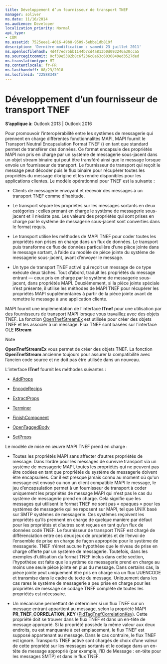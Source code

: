 ```yaml
---
title: Développement d’un fournisseur de transport TNEF
manager: soliver
ms.date: 11/16/2014
ms.audience: Developer
localization_priority: Normal
api_type:
- COM
ms.assetid: 7525eee1-4016-49b8-9509-5ebbe1db819f
description: 'Derniére modification : samedi 23 juillet 2011'
ms.openlocfilehash: 4d4f7ed75bb1144b7cd4a813b0d093246a30cca5
ms.sourcegitcommit: 0cf39e5382b8c6f236c8a63c6036849ed3527ded
ms.translationtype: MT
ms.contentlocale: fr-FR
ms.lasthandoff: 08/23/2018
ms.locfileid: "22588348"
---
```

# <a name="developing-a-tnef-enabled-transport-provider"></a>Développement d’un fournisseur de transport TNEF

  
  
**S’applique à**: Outlook 2013 | Outlook 2016 
  
Pour promouvoir l’interopérabilité entre les systèmes de messagerie qui prennent en charge différentes fonctionnalités MAPI, MAPI fournit le Transport Neutral Encapsulation Format TNEF () en tant que standard permet de transférer des données. Ce format encapsule des propriétés MAPI non pris en charge par un système de messagerie sous-jacent dans un objet stream binaire qui peut être transféré ainsi que le message lorsque envoie un fournisseur de transport. Le fournisseur de transport qui reçoit le message peut décoder puis le flux binaire pour récupérer toutes les propriétés du message d’origine et les rendre disponibles pour les applications clientes. Le modèle opérationnel pour TNEF est la suivante :
  
- Clients de messagerie envoyant et recevoir des messages à un transport TNEF comme d’habitude.
    
- Le transport sépare les propriétés sur les messages sortants en deux catégories : celles prenant en charge le système de messagerie sous-jacent et il n’existe pas. Les valeurs des propriétés qui sont prises en charge par le système de messagerie sous-jacent sont converties dans le format requis.
    
- Le transport utilise les méthodes de MAPI TNEF pour coder toutes les propriétés non prises en charge dans un flux de données. Le transport puis transforme ce flux de données particulière d’une pièce jointe dans le message sortant, à l’aide du modèle de pièce jointe du système de messagerie sous-jacent, avant d’envoyer le message.
    
- Un type de transport TNEF activé qui reçoit un message de ce type exécute deux tâches. Tout d’abord, traduit les propriétés du message entrant — ceux pris en charge par le système de messagerie sous-jacent, dans propriétés MAPI. Deuxièmement, si la pièce jointe spéciale n’est présente, il utilise les méthodes de MAPI TNEF pour récupérer les propriétés MAPI supplémentaires à partir de la pièce jointe avant de remettre le message à une application cliente.
    
MAPI fournit une implémentation de l’interface **ITnef** pour une utilisation par des fournisseurs de transport MAPI lorsque vous travaillez avec des objets TNEF. La fonction [OpenTnefStreamEx](opentnefstreamex.md) est utilisée pour créer des objets TNEF et les associer à un message. Flux TNEF sont basées sur l’interface OLE **IStream** 
  
> [!NOTE]
> **OpenTnefStreamEx** vous permet de créer des objets TNEF. La fonction **OpenTnefStream** ancienne toujours pour assurer la compatibilité avec l’ancien code source et ne doit pas être utilisée dans un nouveau. 
  
L’interface **ITnef** fournit les méthodes suivantes : 
  
- [AddProps](itnef-addprops.md)
    
- [EncodeRecips](itnef-encoderecips.md)
    
- [ExtractProps](itnef-extractprops.md)
    
- [Terminer](itnef-finish.md)
    
- [FinishComponent](itnef-finishcomponent.md)
    
- [OpenTaggedBody](itnef-opentaggedbody.md)
    
- [SetProps](itnef-setprops.md)
    
Le modèle de mise en œuvre MAPI TNEF prend en charge :
  
- Toutes les propriétés MAPI sans affecter d’autres propriétés de message. Dans l’ordre pour les messages de survivre transport via un système de messagerie MAPI, toutes les propriétés qui ne peuvent pas être codées en tant que propriétés du système de messagerie doivent être encapsulées. Car il est presque jamais connu au moment où qu'un message est envoyé ou non un client compatible MAPI le message, le jeu d’encapsulation permet à un fournisseur de transport à coder uniquement les propriétés de message MAPI qui n’est pas le cas du système de messagerie prend en charge. Cela signifie que les messages qui utilisent le format TNEF ne sont pas « opaques » pour les systèmes de messagerie qui ne reposent sur MAPI, tel que UNIX basé sur SMTP systèmes de messagerie. Ces systèmes reçoivent les propriétés qu’ils prennent en charge de quelque manière par défaut pour les propriétés et d’autres sont reçues en tant qu’un flux de données codé TNEF. Le fournisseur de transport TNEF est chargé de différenciation entre ces deux jeux de propriétés et de l’envoi de l’ensemble de prise en charge de façon appropriée pour le système de messagerie. TNEF n’émet aucune hypothèse que le niveau de prise en charge offerte par un système de messagerie. Toutefois, dans les exemples d’utilisation du format TNEF inclus dans cette section, l’hypothèse est faite que le système de messagerie prend en charge au moins une seule pièce jointe en plus du message. Dans certains cas, la pièce jointe peut uniquement être pris en charge via un flux UUENCODE et transmise dans le cadre du texte du message. Uniquement dans les cas rares le système de messagerie a peu prise en charge pour les propriétés de message ce codage TNEF complète de toutes les propriétés est nécessaire.
    
- Un mécanisme permettant de déterminer si un flux TNEF sur un message entrant appartient au message, selon la propriété MAPI **PR_TNEF_CORRELATION_KEY** ([PidTagTnefCorrelationKey](pidtagtnefcorrelationkey-canonical-property.md)). Cette propriété doit se trouver dans le flux TNEF et dans un en-tête de message approprié. Si la propriété possède la même valeur aux deux endroits, ou est manquante à cet emplacement, le flux TNEF est supposé appartenant au message. Dans le cas contraire, le flux TNEF est ignoré. Transports TNEF activé sont chargés de choix d’une valeur de cette propriété sur les messages sortants et le codage dans un en-tête de message approprié (par exemple, l’ID de Message : en-tête pour les messages SMTP) et dans le flux TNEF.
    

